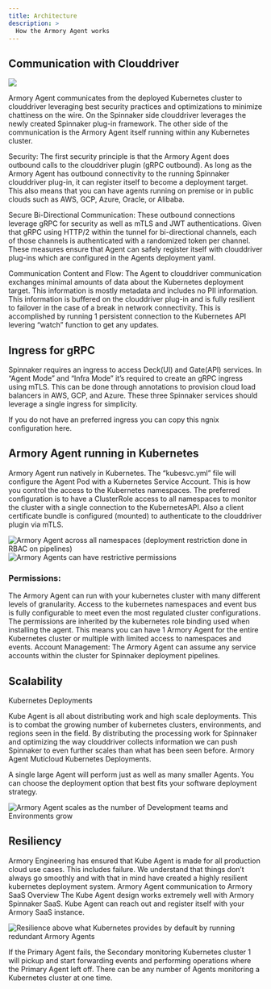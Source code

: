 ```yaml
---
title: Architecture
description: >
  How the Armory Agent works
---
```



## Communication with Clouddriver
![](https://paper-attachments.dropbox.com/s_716E58F6E839B4F4555DEA68E72A2ED554567BFE6B633074E17BD71244EE29FA_1600892715692_image.png)


Armory Agent communicates from the deployed Kubernetes cluster to clouddriver leveraging best security practices and optimizations to minimize chattiness on the wire.  On the Spinnaker side clouddriver leverages the newly created Spinnaker plug-in framework.  The other side of the communication is the Armory Agent itself running within any Kubernetes cluster.

Security:
The first security principle is that the Armory Agent does outbound calls to the clouddriver plugin (gRPC outbound).  As long as the Armory Agent has outbound connectivity to the running Spinnaker clouddriver plug-in, it can register itself to become a deployment target.  This also means that you can have agents running on premise or in public clouds such as AWS, GCP, Azure, Oracle, or Alibaba.

Secure Bi-Directional Communication:
These outbound connections leverage gRPC for security as well as mTLS and JWT authentications.  Given that gRPC using HTTP/2 within the tunnel for bi-directional channels, each of those channels is authenticated with a randomized token per channel.  These measures ensure that Agent can safely register itself with clouddriver plug-ins which are configured in the Agents deployment yaml.

Communication Content and Flow:
The Agent to clouddriver communication exchanges minimal amounts of data about the Kubernetes deployment target.  This information is mostly metadata and includes no PII information.  This information is buffered on the clouddriver plug-in and is fully resilient to failover in the case of a break in network connectivity.  This is accomplished by running 1 persistent connection to the Kubernetes API levering “watch” function to get any updates.  



## Ingress for gRPC

Spinnaker requires an ingress to access Deck(UI) and Gate(API) services.  In “Agent Mode” and “Infra Mode” it’s required to create an gRPC ingress using mTLS.  This can be done through annotations to provision cloud load balancers in AWS, GCP, and Azure.  These three Spinnaker services should leverage a single ingress for simplicity.  

If you do not have an preferred ingress you can copy this ngnix configuration here.


## Armory Agent running in Kubernetes

Armory Agent run natively in Kubernetes.  The “kubesvc.yml” file will configure the Agent Pod with a Kubernetes Service Account.  This is how you control the access to the Kubernetes namespaces. The preferred configuration is to have a ClusterRole access to all namespaces to monitor the cluster with a single connection to the KubernetesAPI.  Also a client certificate bundle is configured (mounted) to authenticate to the clouddriver plugin via mTLS.


![Armory Agent across all namespaces (deployment restriction done in RBAC on pipelines)](https://paper-attachments.dropbox.com/s_716E58F6E839B4F4555DEA68E72A2ED554567BFE6B633074E17BD71244EE29FA_1600981509462_image.png)
![Armory Agents can have restrictive permissions](https://paper-attachments.dropbox.com/s_716E58F6E839B4F4555DEA68E72A2ED554567BFE6B633074E17BD71244EE29FA_1600994214857_image.png)

### Permissions:

The Armory Agent can run with your kubernetes cluster with many different levels of granularity.  Access to the kubernetes namespaces and event bus is fully configurable to meet even the most regulated cluster configurations.  The permissions are inherited by the kubernetes role binding used when installing the agent.  This means you can have 1 Armory Agent for the entire Kubernetes cluster or multiple with limited access to namespaces and events.
Account Management:
The Armory Agent can assume any service accounts within the cluster for Spinnaker deployment pipelines.  


## Scalability

Kubernetes Deployments



Kube Agent is all about distributing work and high scale deployments.  This is to combat the growing number of kubernetes clusters, environments, and regions seen in the field.  By distributing the processing work for Spinnaker and optimizing the way clouddriver collects information we can push Spinnaker to even further scales than what has been seen before.
Armory Agent Muticloud Kubernetes Deployments.

A single large Agent will perform just as well as many smaller Agents.  You can choose the deployment option that best fits your software deployment strategy.


![Armory Agent scales as the number of Development teams and Environments grow](https://paper-attachments.dropbox.com/s_716E58F6E839B4F4555DEA68E72A2ED554567BFE6B633074E17BD71244EE29FA_1601009399172_image.png)


## Resiliency

Armory Engineering has ensured that Kube Agent is made for all production cloud use cases.  This includes failure.  We understand that things don’t always go smoothly and with that in mind have created a highly resilient kubernetes deployment system.
Armory Agent communication to Armory SaaS
Overview
The Kube Agent design works extremely well with Armory Spinnaker SaaS.  Kube Agent can reach out and register itself with your Armory SaaS instance.


![Resilience above what Kubernetes provides by default by running redundant Armory Agents](https://paper-attachments.dropbox.com/s_716E58F6E839B4F4555DEA68E72A2ED554567BFE6B633074E17BD71244EE29FA_1600985407580_image.png)


If the Primary Agent fails, the Secondary monitoring Kubernetes cluster 1 will pickup and start forwarding events and performing operations where the Primary Agent left off.  There can be any number of Agents monitoring a Kubernetes cluster at one time.



